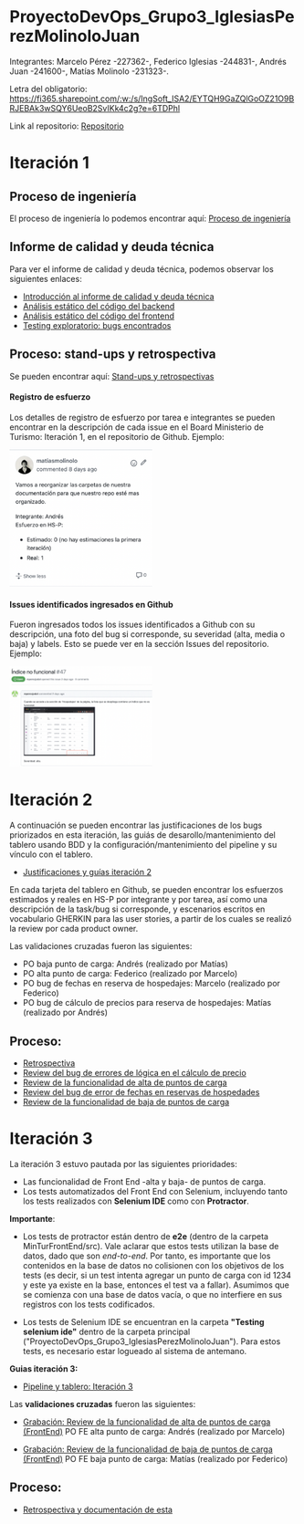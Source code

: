 # ProyectoDevOps_Grupo3_IglesiasPerezMolinoloJuan

Integrantes: Marcelo Pérez -227362-, Federico Iglesias -244831-, Andrés Juan -241600-, Matías Molinolo -231323-.

Letra del obligatorio: https://fi365.sharepoint.com/:w:/s/IngSoft_ISA2/EYTQH9GaZQlGoOZ21O9BRJEBAk3wSQY6UeoB2SvIKk4c2g?e=6TDPhl

Link al repositorio: [Repositorio](https://github.com/figlesias221/ProyectoDevOps_Grupo3_IglesiasPerezMolinoloJuan)

# Iteración 1

## Proceso de ingeniería

El proceso de ingeniería lo podemos encontrar aquí: [Proceso de ingeniería](./Documentos/ProcesoIngenieria.md)

## Informe de calidad y deuda técnica

Para ver el informe de calidad y deuda técnica, podemos observar los siguientes enlaces:
- [Introducción al informe de calidad y deuda técnica](./Documentos/IntroduccionInformeCalidad.md)
- [Análisis estático del código del backend](./Documentos/AnalisisEstaticoCodigoBackEnd.md)
- [Análisis estático del código del frontend](./Documentos/AnalisisEstaticoCodigoFrontEnd.md)
- [Testing exploratorio: bugs encontrados](./Documentos/TestingExploratorio.md)

## Proceso: stand-ups y retrospectiva

Se pueden encontrar aquí: [Stand-ups y retrospectivas](./Documentos/Retrospectiva1.md)

#### Registro de esfuerzo

Los detalles de registro de esfuerzo por tarea e integrantes se pueden encontrar en la descripción de cada issue en el Board Ministerio de Turismo: Iteración 1, en el repositorio de Github. Ejemplo:

<img src="./Imagenes/registroEsfuerzo.png" alt="img" style="width:250px;"/>

#### Issues identificados ingresados en Github

Fueron ingresados todos los issues identificados a Github con su descripción, una foto del bug si corresponde, su severidad (alta, media o baja) y labels. Esto se puede ver en la sección Issues del repositorio. Ejemplo:


<img src="./Imagenes/bugsEnGithub.png" alt="img" style="width:250px;"/>

# Iteración 2

A continuación se pueden encontrar las justificaciones de los bugs priorizados en esta iteración, las guiás de desarollo/mantenimiento del tablero usando BDD y la configuración/mantenimiento del pipeline y su vínculo con el tablero.
- [Justificaciones y guías iteración 2](./Documentos/Iteracion2.md)

En cada tarjeta del tablero en Github, se pueden encontrar los esfuerzos estimados y reales en HS-P por integrante y por tarea, así como una descripción de la task/bug si corresponde, y escenarios escritos en vocabulario GHERKIN para las user stories, a partir de los cuales se realizó la review por cada product owner.

Las validaciones cruzadas fueron las siguientes:
- PO baja punto de carga: Andrés (realizado por Matías)
- PO alta punto de carga: Federico (realizado por Marcelo)
- PO bug de fechas en reserva de hospedajes: Marcelo (realizado por Federico)
- PO bug de cálculo de precios para reserva de hospedajes: Matías (realizado por Andrés)

## Proceso: 

- [Retrospectiva](./Documentos/Retrospectiva2.md)
- [Review del bug de errores de lógica en el cálculo de precio](https://vimeo.com/712639179)
- [Review de la funcionalidad de alta de puntos de carga](https://vimeo.com/712193656)
- [Review del bug de error de fechas en reservas de hospedades](https://vimeo.com/712194551)
- [Review de la funcionalidad de baja de puntos de carga](https://vimeo.com/712637922)

# Iteración 3

La iteración 3 estuvo pautada por las siguientes prioridades:
- Las funcionalidad de Front End -alta y baja- de puntos de carga.
- Los tests automatizados del Front End con Selenium, incluyendo tanto los tests realizados con **Selenium IDE** como con **Protractor**.

**Importante**: 
- Los tests de protractor están dentro de **e2e** (dentro de la carpeta MinTurFrontEnd/src). Vale aclarar que estos tests utilizan la base de datos, dado que son *end-to-end*. Por tanto, es importante que los contenidos en la base de datos no colisionen con los objetivos de los tests (es decir, si un test intenta agregar un punto de carga con id 1234 y este ya existe en la base, entonces el test va a fallar). Asumimos que se comienza con una base de datos vacía, o que no interfiere en sus registros con los tests codificados.

- Los tests de Selenium IDE se encuentran en la carpeta **"Testing selenium ide"** dentro de la carpeta principal ("ProyectoDevOps_Grupo3_IglesiasPerezMolinoloJuan"). Para estos tests, es necesario estar logueado al sistema de antemano. 

**Guias iteración 3:**
- [Pipeline y tablero: Iteración 3](./Documentos/Iteracion3.md)

Las **validaciones cruzadas** fueron las siguientes:
- [Grabación: Review de la funcionalidad de alta de puntos de carga (FrontEnd)](https://vimeo.com/716536102)
PO FE alta punto de carga: Andrés (realizado por Marcelo)

- [Grabación: Review de la funcionalidad de baja de puntos de carga (FrontEnd)](https://vimeo.com/716556292)
PO FE baja punto de carga: Matías (realizado por Federico)


## Proceso: 
- [Retrospectiva y documentación de esta](./Documentos/Retrospectiva3.md)





